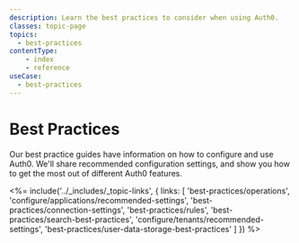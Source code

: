 ```yaml
---
description: Learn the best practices to consider when using Auth0.
classes: topic-page
topics:
  - best-practices
contentType: 
    - index
    - reference
useCase:
  - best-practices
---
```


# Best Practices

Our best practice guides have information on how to configure and use Auth0. We'll share recommended configuration settings, and show you how to get the most out of different Auth0 features.

<%= include('../_includes/_topic-links', { links: [
  'best-practices/operations',
  'configure/applications/recommended-settings',
  'best-practices/connection-settings',
  'best-practices/rules',
  'best-practices/search-best-practices',
  'configure/tenants/recommended-settings',
  'best-practices/user-data-storage-best-practices'
] }) %>